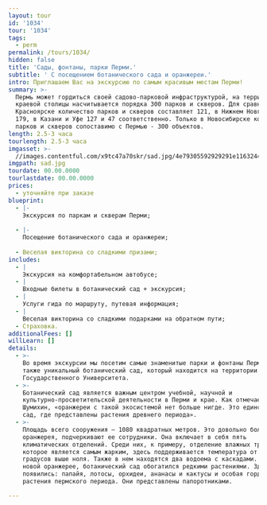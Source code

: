 ```yaml
---
layout: tour
id: '1034'
tour: '1034'
tags:
  - perm
permalink: /tours/1034/
hidden: false
title: 'Сады, фонтаны, парки Перми.'
subtitle: ' С посещением ботанического сада и оранжереи.'
intro: Приглашаем Вас на экскурсию по самым красивым местам Перми!
summary: >-
  Пермь может гордиться своей садово-парковой инфраструктурой, на территории
  краевой столицы насчитывается порядка 300 парков и скверов. Для сравнения, в
  Красноярске количество парков и скверов составляет 121, в Нижнем Новгороде -
  179, в Казани и Уфе 127 и 47 соответственно. Только в Новосибирске количество
  парков и скверов сопоставимо с Пермью - 300 объектов.
length: 2.5-3 часа
tourlength: 2.5-3 часа
imgasset: >-
  //images.contentful.com/x9tc47a70skr/sad.jpg/4e79305592929291e116324478e99365/sad.jpg
imgpath: sad.jpg
tourdate: 00.00.0000
tourlastdate: 00.00.0000
prices:
  - уточняйте при заказе
blueprint:
  - |-
    Экскурсия по паркам и скверам Перми;
     
  - |-
    Посещение ботанического сада и оранжереи;
     
  - Веселая викторина со сладкими призами;
includes:
  - |
    Экскурсия на комфортабельном автобусе;
  - |
    Входные билеты в ботанический сад + экскурсия;
  - |
    Услуги гида по маршруту, путевая информация;
  - |
    Веселая викторина со сладкими подарками на обратном пути;
  - Страховка.
additionalFees: []
willLearn: []
details:
  - >-
    Во время экскурсии мы посетим самые знаменитые парки и фонтаны Перми, а
    также уникальный ботанический сад, который находится на территории Пермского
    Государственного Университета.
  - >-
    Ботанический сад является важным центром учебной, научной и
    культурно-просветительской деятельности в Перми и крае. Как отмечает Сергей
    Шумихин, «оранжереи с такой экосистемой нет больше нигде. Это единственный
    сад, где представлены растения древнего периода».
  - >-
    Площадь всего сооружения – 1080 квадратных метров. Это довольно большая
    оранжерея, подчеркивают ее сотрудники. Она включает в себя пять
    климатических отделений. Среди них, к примеру, отделение влажных тропиков,
    которое является самым жарким, здесь поддерживается температура от 22 до 26
    градусов выше ноля. Также в нем находятся два водоема с каскадами. Благодаря
    новой оранжерее, ботанический сад обогатился редкими растениями. Здесь
    появились: папайя, лотосы, орхидеи, ананасы и кактусы и особая гордость –
    растения пермского периода. Они представлены папоротниками.

---
```


